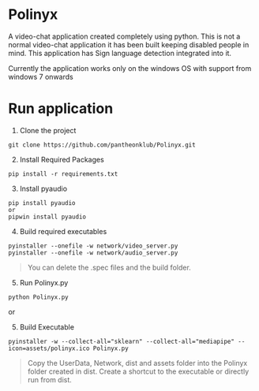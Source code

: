 
# Polinyx

A video-chat application created completely using python.
This is not a normal video-chat application it has been built 
keeping disabled people in mind.
This application has Sign language detection integrated into it.

Currently the application works only on the windows OS with support
from windows 7 onwards

# Run application
1. Clone the project
```
git clone https://github.com/pantheonklub/Polinyx.git
```
2. Install Required Packages
```
pip install -r requirements.txt
```
3. Install pyaudio
```
pip install pyaudio
or
pipwin install pyaudio
```
4. Build required executables
```
pyinstaller --onefile -w network/video_server.py
pyinstaller --onefile -w network/audio_server.py
```
>You can delete the .spec files and the build folder.

5. Run Polinyx.py
```
python Polinyx.py
```

or 

5. Build Executable
```
pyinstaller -w --collect-all="sklearn" --collect-all="mediapipe" --icon=assets/polinyx.ico Polinyx.py
```
>Copy the UserData, Network, dist and assets folder into the Polinyx folder created in dist. 
>Create a shortcut to the executable or directly run from dist.

